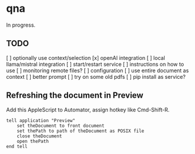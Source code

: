 # qna

In progress.

## TODO

[ ] optionally use context/selection
[x] openAI integration
[ ] local llama/mistral integration
[ ] start/restart service
[ ] instructions on how to use
[ ] monitoring remote files?
[ ] configuration
[ ] use entire document as context
[ ] better prompt
[ ] try on some old pdfs
[ ] pip install as service?


## Refreshing the document in Preview

Add this AppleScript to Automator, assign hotkey like Cmd-Shift-R. 

```
tell application "Preview"
	set theDocument to front document
	set thePath to path of theDocument as POSIX file
	close theDocument
	open thePath
end tell
```